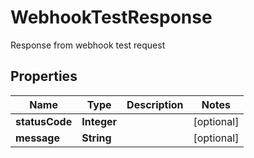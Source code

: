 

# WebhookTestResponse

Response from webhook test request

## Properties

| Name | Type | Description | Notes |
|------------ | ------------- | ------------- | -------------|
|**statusCode** | **Integer** |  |  [optional] |
|**message** | **String** |  |  [optional] |



